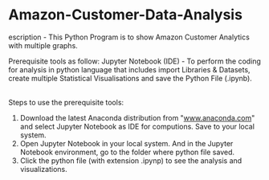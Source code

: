 # Amazon-Customer-Data-Analysis
escription - This Python Program is to show Amazon Customer Analytics with multiple graphs.
<br/>

Prerequisite tools as follow:
Jupyter Notebook (IDE) - To perform the coding for analysis in python language that includes import Libraries & Datasets, create multiple Statistical Visualisations and save the Python File (.ipynb).            
<br/>

Steps to use the prerequisite tools:
1) Download the latest Anaconda distribution from "www.anaconda.com" and select Jupyter Notebook as IDE for computions. Save to your local system.
2) Open Jupyter Notebook in your local system. And in the Jupyter Notebook environment, go to the folder where python file saved.
3) Click the python file (with extension .ipynp) to see the analysis and visualizations.
